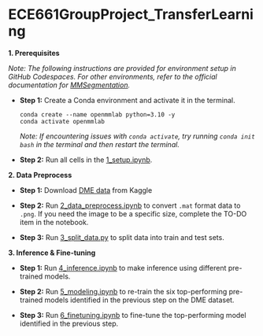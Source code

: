 # ECE661GroupProject_TransferLearning

**1. Prerequisites**

*Note: The following instructions are provided for environment setup in GitHub Codespaces. For other environments, refer to the official documentation for [MMSegmentation](https://mmsegmentation.readthedocs.io/en/latest/get_started.html).*

   + **Step 1:** Create a Conda environment and activate it in the terminal.

        ```
        conda create --name openmmlab python=3.10 -y
        conda activate openmmlab
        ```

        *Note: If encountering issues with `conda activate`, try running `conda init bash` in the terminal and then restart the terminal.*

   + **Step 2:** Run all cells in the [1_setup.ipynb](1_setup.ipynb).


**2. Data Preprocess**

   + **Step 1:** Download [DME data](https://www.kaggle.com/code/atrichatterjee7/unet-imagesegmentation/input) from Kaggle

   + **Step 2:** Run [2_data_preprocess.ipynb](2_data_preprocess.ipynb) to convert `.mat` format data to `.png`. If you need the image to be a specific size, complete the TO-DO item in the notebook.  

   + **Step 3:** Run [3_split_data.py](3_split_data.py) to split data into train and test sets. 


**3. Inference & Fine-tuning**

   + **Step 1:** Run [4_inference.ipynb](4_inference.ipynb) to make inference using different pre-trained models. 

   + **Step 2:** Run [5_modeling.ipynb](5_modeling.ipynb) to re-train the six top-performing pre-trained models identified in the previous step on the DME dataset. 

   + **Step 3:** Run [6_finetuning.ipynb](6_finetuning.ipynb) to fine-tune the top-performing model identified in the previous step. 